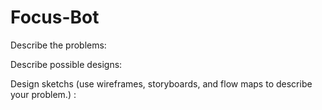 # Focus-Bot

Describe the problems:

Describe possible designs:

Design sketchs (use wireframes, storyboards, and flow maps to describe your problem.) :
